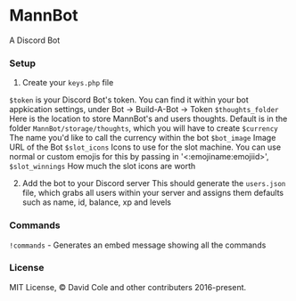 # MannBot
A Discord Bot

### Setup
1. Create your `keys.php` file

`$token` is your Discord Bot's token. You can find it within your bot appkication settings, under Bot -> Build-A-Bot -> Token
`$thoughts_folder` Here is the location to store MannBot's and users thoughts. Default is in the folder `MannBot/storage/thoughts`, which you will have to create
`$currency` The name you'd like to call the currency within the bot
`$bot_image` Image URL of the Bot
`$slot_icons` Icons to use for the slot machine. You can use normal or custom emojis for this by passing in '<:emojiname:emojiid>',
`$slot_winnings` How much the slot icons are worth 

2. Add the bot to your Discord server
This should generate the `users.json` file, which grabs all users within your server and assigns them defaults such as name, id, balance, xp and levels

### Commands
`!commands` - Generates an embed message showing all the commands 

### License
MIT License, © David Cole and other contributers 2016-present.
